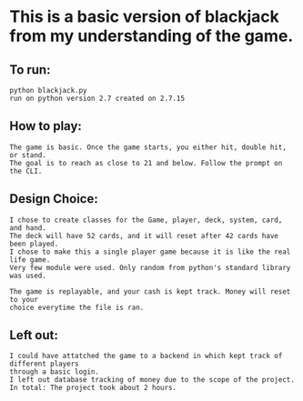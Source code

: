 # This is a basic version of blackjack from my understanding of the game.

## To run:

    python blackjack.py
    run on python version 2.7 created on 2.7.15

## How to play:

    The game is basic. Once the game starts, you either hit, double hit, or stand.
    The goal is to reach as close to 21 and below. Follow the prompt on the CLI.

## Design Choice:

    I chose to create classes for the Game, player, deck, system, card, and hand.
    The deck will have 52 cards, and it will reset after 42 cards have been played.
    I chose to make this a single player game because it is like the real life game.
    Very few module were used. Only random from python's standard library was used.

    The game is replayable, and your cash is kept track. Money will reset to your
    choice everytime the file is ran.

## Left out:

    I could have attatched the game to a backend in which kept track of different players
    through a basic login.
    I left out database tracking of money due to the scope of the project.
    In total: The project took about 2 hours.
